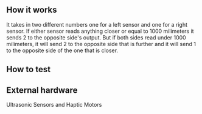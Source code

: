 <!---

This file is used to generate your project datasheet. Please fill in the information below and delete any unused
sections.

You can also include images in this folder and reference them in the markdown. Each image must be less than
512 kb in size, and the combined size of all images must be less than 1 MB.
-->

## How it works

It takes in two different numbers one for a left sensor and one for a right sensor. If either sensor reads anything closer or equal to 1000 milimeters it sends 2 to the opposite side's output. But if both sides read under 1000 milimeters, it will send 2 to the opposite side that is further and it will send 1 to the opposite side of the one that is closer.

## How to test



## External hardware

Ultrasonic Sensors and Haptic Motors
